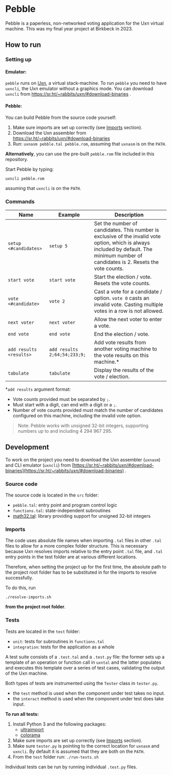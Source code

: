 
# Pebble
Pebble is a paperless, non-networked voting application for the Uxn virtual machine.
This was my final year project at Birkbeck in 2023.

## How to run
### Setting up
#### Emulator:
`pebble` runs on [Uxn](https://wiki.xxiivv.com/site/uxn.html), a virtual stack-machine.  To run `pebble` you need to have `uxncli`, the Uxn emulator without a graphics mode. You can download `uxncli` from https://sr.ht/~rabbits/uxn/#download-binaries .
 #### Pebble:
 You can build Pebble from the source code yourself:
 1. Make sure imports are set up correctly (see [Imports](#imports) section).
 2. Download the Uxn assembler from https://sr.ht/~rabbits/uxn/#download-binaries
 3. Run: `uxnasm pebble.tal pebble.rom`, assuming that `uxnasm` is on the `PATH`.

**Alternatively**, you can use the pre-built `pebble.rom` file included in this repository.

Start Pebble by typing:

    uxncli pebble.rom
assuming that `uxncli` is on the `PATH`.
### Commands

|Name                      |Example                          |Description                         |
|----------------------|-------------------------------|-----------------------------|
|`setup <#candidates>`|`setup 5`            |Set the number of candidates. This number is exclusive of the invalid vote option, which is always included by default. The minimum number of candidates is 2. Resets the vote counts.            |
|`start vote`          |`start vote`            |Start the election / vote. Resets the vote counts.           |
|`vote <#candidate>`          |`vote 2`|Cast a vote for a candidate / option. `vote 0` casts an invalid vote. Casting multiple votes in a row is not allowed.|
|`next voter`          |`next voter`|Allow the next voter to enter a vote.|
|`end vote`          |`end vote`|End the election / vote.|
|`add results <results>`          |`add results 2;64;54;233;9;`|Add vote results from another voting machine to the vote results on this machine.* |
|`tabulate`          |`tabulate`|Display the results of the vote / election.|

\*`add results` argument format:
 - Vote counts provided must be separated by `;`.
 - Must start with a digit, can end with a digit or a `;`.
 - Number of vote counts provided must match the number of candidates configured on this machine, including the invalid vote option.

> Note: Pebble works with unsigned 32-bit integers, supporting numbers up to and including 4 294 967 295.

## Development
To work on the project you need to download the Uxn assembler (`uxnasm`) and CLI emulator (`uxncli`) from [https://sr.ht/~rabbits/uxn/#download-binaries](https://sr.ht/~rabbits/uxn/#download-binaries) .
### Source code
The source code is located in the `src` folder:
- `pebble.tal`: entry point and program control logic
- `functions.tal`: state-independent subroutines 
- [math32.tal](http://plastic-idolatry.com/erik/nxu/math32.tal): library providing support for unsigned 32-bit integers

### Imports
The code uses absolute file names when importing `.tal` files in other `.tal` files to allow for a more complex folder structure.  This is necessary because Uxn resolves imports relative to the entry point `.tal` file, and `.tal` entry points in the test folder are at various different locations. 

Therefore, when setting the project up for the first time, the absolute path to the project root folder has to be substituted in for the imports to resolve successfully.

To do this, run

    ./resolve-imports.sh
   
**from the project root folder**.

### Tests
Tests are located in the `test` folder:
- `unit`: tests for subroutines in `functions.tal`
- `integration`: tests for the application as a whole

A test suite consists of a `.test.tal` and a `.test.py` file: the former sets up a template of an operation or function call in `uxntal` and the latter populates and executes this template over a series of test cases, validating the output of the Uxn machine.

Both types of tests are instrumented using the `Tester` class in `tester.py`. 
- the `test` method is used when the component under test takes no input.
- the `interact` method is used when the component under test does take input.

**To run all tests:**
1. Install Python 3 and the following packages:
   * [ultraimport](https://github.com/ronny-rentner/ultraimport)
   * [colorama](https://github.com/tartley/colorama)
2. Make sure imports are set up correctly (see [Imports](#imports) section).
3. Make sure `tester.py` is pointing to the correct location for `uxnasm` and `uxncli`. By default it is assumed that they are both on the `PATH`.
4. From the `test` folder run: `./run-tests.sh`

Individual tests can be run by running individual `.test.py` files.
